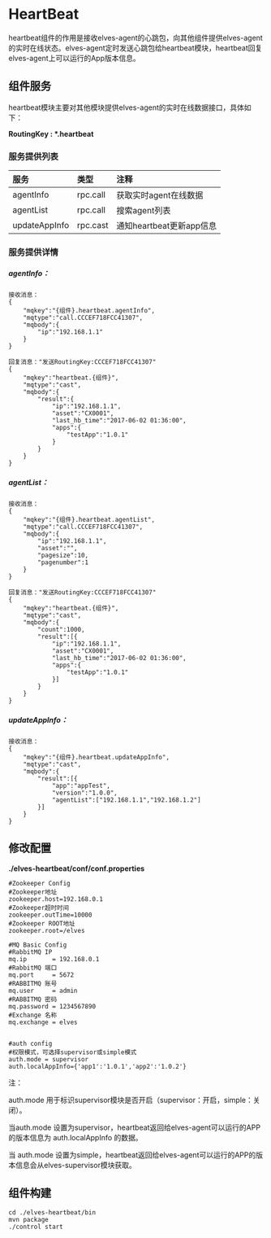 # HeartBeat

heartbeat组件的作用是接收elves-agent的心跳包，向其他组件提供elves-agent的实时在线状态。elves-agent定时发送心跳包给heartbeat模块，heartbeat回复elves-agent上可以运行的App版本信息。

## 组件服务

heartbeat模块主要对其他模块提供elves-agent的实时在线数据接口，具体如下：

**RoutingKey : \*.heartbeat**

### 服务提供列表

| **服务** | **类型** | **注释** |
| :--- | :--- | :--- |
| agentInfo | rpc.call | 获取实时agent在线数据 |
| agentList | rpc.call | 搜索agent列表 |
| updateAppInfo | rpc.cast | 通知heartbeat更新app信息 |

### 服务提供详情

##### agentInfo：

```
接收消息：
{
    "mqkey":"{组件}.heartbeat.agentInfo",
    "mqtype":"call.CCCEF718FCC41307",
    "mqbody":{
        "ip":"192.168.1.1"
    }
}

回复消息："发送RoutingKey:CCCEF718FCC41307"
{
    "mqkey":"heartbeat.{组件}",
    "mqtype":"cast",
    "mqbody":{
        "result":{
            "ip":"192.168.1.1",
            "asset":"CX0001",
            "last_hb_time":"2017-06-02 01:36:00",
            "apps":{
                "testApp":"1.0.1"
            }
        }
    }
}
```

##### agentList：

```
接收消息：
{
    "mqkey":"{组件}.heartbeat.agentList",
    "mqtype":"call.CCCEF718FCC41307",
    "mqbody":{
        "ip":"192.168.1.1",
        "asset":"",
        "pagesize":10,
        "pagenumber":1
    }
}

回复消息："发送RoutingKey:CCCEF718FCC41307"
{
    "mqkey":"heartbeat.{组件}",
    "mqtype":"cast",
    "mqbody":{
        "count":1000,
        "result":[{
            "ip":"192.168.1.1",
            "asset":"CX0001",
            "last_hb_time":"2017-06-02 01:36:00",
            "apps":{
                "testApp":"1.0.1"
            }]
        }
    }
}
```

##### updateAppInfo：

```
接收消息：
{
    "mqkey":"{组件}.heartbeat.updateAppInfo",
    "mqtype":"cast",
    "mqbody":{
        "result":[{
            "app":"appTest",
            "version":"1.0.0",
            "agentList":["192.168.1.1","192.168.1.2"]
        }]
    }
}
```

## 修改配置

**./elves-heartbeat/conf/conf.properties**

```
#Zookeeper Config
#Zookeeper地址
zookeeper.host=192.168.0.1
#Zookeeper超时时间
zookeeper.outTime=10000
#Zookeeper ROOT地址        
zookeeper.root=/elves  

#MQ Basic Config
#RabbitMQ IP
mq.ip       = 192.168.0.1
#RabbitMQ 端口
mq.port     = 5672
#RABBITMQ 账号
mq.user     = admin
#RABBITMQ 密码
mq.password = 1234567890
#Exchange 名称        
mq.exchange = elves


#auth config
#权限模式，可选择supervisor或simple模式
auth.mode = supervisor
auth.localAppInfo={'app1':'1.0.1','app2':'1.0.2'}
```

注：

auth.mode 用于标识supervisor模块是否开启（supervisor：开启，simple：关闭）。

当auth.mode 设置为supervisor，heartbeat返回给elves-agent可以运行的APP的版本信息为 auth.localAppInfo 的数据。

当 auth.mode 设置为simple，heartbeat返回给elves-agent可以运行的APP的版本信息会从elves-supervisor模块获取。

## 组件构建

```
cd ./elves-heartbeat/bin
mvn package
./control start
```



